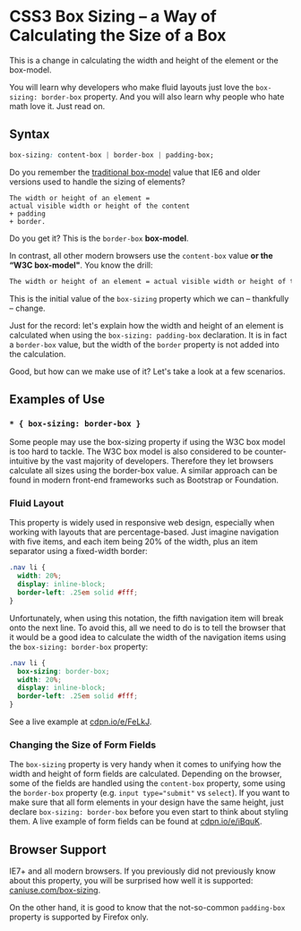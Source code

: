 CSS3 Box Sizing – a Way of Calculating the Size of a Box
========================================================

This is a change in calculating the width and height of the element or the
box-model.

You will learn why developers who make fluid layouts just love the `box-sizing:
border-box` property. And you will also learn why people who hate math love it.
Just read on.

Syntax
------

```css
box-sizing: content-box | border-box | padding-box;
```


Do you remember the [traditional
box-model](http://en.wikipedia.org/wiki/Internet_Explorer_box_model_bug) value
that IE6 and older versions used to handle the sizing of elements?

```
The width or height of an element = 
actual visible width or height of the content 
+ padding 
+ border.
```


Do you get it? This is the `border-box` **box-model**.

In contrast, all other modern browsers use the `content-box` value **or the “W3C
box-model"**. You know the drill:

```css
The width or height of an element = actual visible width or height of the content
```

This is the initial value of the `box-sizing` property which we can – thankfully
– change.

Just for the record: let's explain how the width and height of an element is
calculated when using the `box-sizing: padding-box` declaration. It is in fact a
`border-box` value, but the width of the `border` property is not added into the
calculation.

Good, but how can we make use of it? Let's take a look at a few scenarios.

Examples of Use
---------------

### `* { box-sizing: border-box }`

Some people may use the box-sizing property if using the W3C box model is too
hard to tackle. The W3C box model is also considered to be counter-intuitive by
the vast majority of developers. Therefore they let browsers calculate all sizes
using the border-box value. A similar approach can be found in modern front-end
frameworks such as Bootstrap or Foundation.

### Fluid Layout

This property is widely used in responsive web design, especially when working
with layouts that are percentage-based. Just imagine navigation with five items,
and each item being 20% of the width, plus an item separator using a fixed-width
border:

```css
.nav li {
  width: 20%;
  display: inline-block;
  border-left: .25em solid #fff;
}
```


Unfortunately, when using this notation, the fifth navigation item will break
onto the next line. To avoid this, all we need to do is to tell the browser that
it would be a good idea to calculate the width of the navigation items using the
`box-sizing: border-box` property:

```css
.nav li {
  box-sizing: border-box;
  width: 20%;
  display: inline-block;
  border-left: .25em solid #fff;
}
```


See a live example at [cdpn.io/e/FeLkJ](http://cdpn.io/e/FeLkJ).

### Changing the Size of Form Fields

The `box-sizing` property is very handy when it comes to unifying how the width
and height of form fields are calculated. Depending on the browser, some of the
fields are handled using the `content-box` property, some using the `border-box`
property (e.g. `input type="submit"` vs `select`). If you want to make sure that
all form elements in your design have the same height, just declare `box-sizing:
border-box` before you even start to think about styling them. A live example of
form fields can be found at [cdpn.io/e/iBquK](http://cdpn.io/e/iBquK).

Browser Support
---------------

IE7+ and all modern browsers. If you previously did not previously know about
this property, you will be surprised how well it is supported:
[caniuse.com/box-sizing](http://caniuse.com/box-sizing).

On the other hand, it is good to know that the not-so-common `padding-box`
property is supported by Firefox only.
